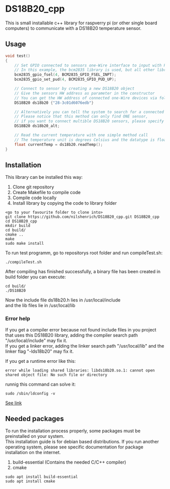 # DS18B20_cpp

This is small installable c++ library for raspverry pi (or other single board computers) to communicate with a DS18B20 temperature sensor.

## Usage

```cpp
void test()
{
    // Set GPIO connected to sensors one-Wire interface to input with PullUp resistor
    // In this example, the bcm2835 library is used, but all other libraries are also good
    bcm2835_gpio_fsel(4, BCM2835_GPIO_FSEL_INPT);
    bcm2835_gpio_set_pud(4, BCM2835_GPIO_PUD_UP);

    // Connect to sensor by creating a new DS18B20 object
    // Give the sensors HW address as parameter in the constructor
    // You can get the HW address of connected one-Wire devices via folder names in /sys/bus/w1/devices/
    DS18B20 ds18b20 {"28-3c01d6076edb"}

    // Alternatively you can tell the system to search for a connected sensor
    // Please notice that this method can only find ONE sensor,
    // if you want to connect multible DS18B20 sensors, please specify the HW addresses as shown above
    DS18B20 ds18b20_alt;

    // Read the current temperature with one simple method call
    // The temperature unit is degrees Celsius and the datatype is float
    float currentTemp = ds18b20.readTemp();
}
```

## Installation

This library can be installed this way:

1. Clone git repository
1. Create Makefile to compile code
1. Compile code locally
1. Install library by copying the code to library folder

```console
<go to your favourite folder to clone into>
git clone https://github.com/nilshenrich/DS18B20_cpp.git DS18B20_cpp
cd DS18B20_cpp
mkdir build
cd build/
cmake ..
make
sudo make install
```

To run test programm, go to repositorys root folder and run compileTest.sh:
```console
./compileTest.sh
```

After compiling has finished successfully, a binary file has been created in build folder you can execute:
```console
cd build/
./DS18B20
```

Now the include file ds18b20.h lies in /usr/local/include\
and the lib files lie in /usr/local/lib

### Error help

If you get a compiler error because not found include files in you project that uses this DS18B20 library, adding the compiler search path "/usr/local/include" may fix it.\
If you get a linker error, adding the linker search path "/usr/local/lib" and the linker flag "-lds18b20" may fix it.

If you get a runtime error like this:
```
error while loading shared libraries: libds18b20.so.1: cannot open shared object file: No such file or directory
```
runnig this command can solve it:
```console
sudo /sbin/ldconfig -v
```

[See link](https://itsfoss.com/solve-open-shared-object-file-quick-tip/)

## Needed packages

To run the installation process properly, some packages must be preinstalled on your system.\
This installation guide is for debian based distributions. If you run another operating system, please see specific documentation for package installation on the internet.

1. build-essential (Contains the needed C/C++ compiler)
1. cmake

```console
sudo apt install build-essential
sudo apt install cmake
```
